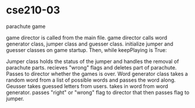 # cse210-03
parachute game

game director is called from the main file.
game director calls word generator class, jumper class and guesser class. initialize jumper and guesser classes on game startup. Then, while keepPlaying is True:

Jumper class holds the status of the jumper and handles the removal of parachute parts. recieves "wrong" flags and deletes part of parachute. Passes to director whether the games is over.
Word generator class takes a random word from a list of possible words and passes the word along. 
Geusser takes guessed letters from users. takes in word from word generator. passes "right" or "wrong" flag to director that then passes flag to jumper.
